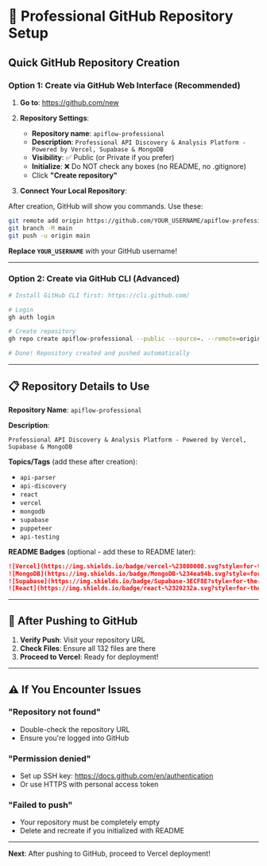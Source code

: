 # 🔗 Professional GitHub Repository Setup

## Quick GitHub Repository Creation

### Option 1: Create via GitHub Web Interface (Recommended)

1. **Go to**: https://github.com/new

2. **Repository Settings**:
   - **Repository name**: `apiflow-professional`
   - **Description**: `Professional API Discovery & Analysis Platform - Powered by Vercel, Supabase & MongoDB`
   - **Visibility**: ✅ Public (or Private if you prefer)
   - **Initialize**: ❌ Do NOT check any boxes (no README, no .gitignore)
   - Click **"Create repository"**

3. **Connect Your Local Repository**:

After creation, GitHub will show you commands. Use these:

```bash
git remote add origin https://github.com/YOUR_USERNAME/apiflow-professional.git
git branch -M main
git push -u origin main
```

**Replace `YOUR_USERNAME`** with your GitHub username!

---

### Option 2: Create via GitHub CLI (Advanced)

```bash
# Install GitHub CLI first: https://cli.github.com/

# Login
gh auth login

# Create repository
gh repo create apiflow-professional --public --source=. --remote=origin --push

# Done! Repository created and pushed automatically
```

---

## 📋 Repository Details to Use

**Repository Name**: `apiflow-professional`

**Description**: 
```
Professional API Discovery & Analysis Platform - Powered by Vercel, Supabase & MongoDB
```

**Topics/Tags** (add these after creation):
- `api-parser`
- `api-discovery`
- `react`
- `vercel`
- `mongodb`
- `supabase`
- `puppeteer`
- `api-testing`

**README Badges** (optional - add these to README later):
```markdown
![Vercel](https://img.shields.io/badge/vercel-%23000000.svg?style=for-the-badge&logo=vercel&logoColor=white)
![MongoDB](https://img.shields.io/badge/MongoDB-%234ea94b.svg?style=for-the-badge&logo=mongodb&logoColor=white)
![Supabase](https://img.shields.io/badge/Supabase-3ECF8E?style=for-the-badge&logo=supabase&logoColor=white)
![React](https://img.shields.io/badge/react-%2320232a.svg?style=for-the-badge&logo=react&logoColor=%2361DAFB)
```

---

## 🚀 After Pushing to GitHub

1. **Verify Push**: Visit your repository URL
2. **Check Files**: Ensure all 132 files are there
3. **Proceed to Vercel**: Ready for deployment!

---

## ⚠️ If You Encounter Issues

### "Repository not found"
- Double-check the repository URL
- Ensure you're logged into GitHub

### "Permission denied"
- Set up SSH key: https://docs.github.com/en/authentication
- Or use HTTPS with personal access token

### "Failed to push"
- Your repository must be completely empty
- Delete and recreate if you initialized with README

---

**Next**: After pushing to GitHub, proceed to Vercel deployment!
